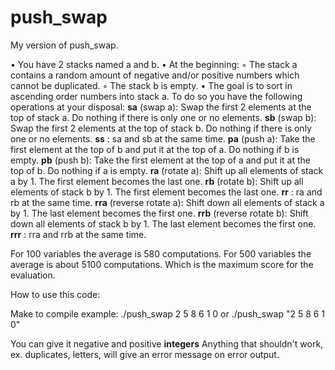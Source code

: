 # push_swap

My version of push_swap.

• You have 2 stacks named a and b.
• At the beginning:
◦ The stack a contains a random amount of negative and/or positive numbers which cannot be duplicated.
◦ The stack b is empty.
• The goal is to sort in ascending order numbers into stack a. To do so you have the following operations at your disposal:
<b>sa</b> (swap a): Swap the first 2 elements at the top of stack a.
Do nothing if there is only one or no elements.
<b>sb</b> (swap b): Swap the first 2 elements at the top of stack b.
Do nothing if there is only one or no elements.
<b>ss</b> : sa and sb at the same time.
<b>pa</b> (push a): Take the first element at the top of b and put it at the top of a.
Do nothing if b is empty.
<b>pb</b> (push b): Take the first element at the top of a and put it at the top of b.
Do nothing if a is empty.
<b>ra</b> (rotate a): Shift up all elements of stack a by 1.
The first element becomes the last one.
<b>rb</b> (rotate b): Shift up all elements of stack b by 1.
The first element becomes the last one.
<b>rr</b> : ra and rb at the same time.
<b>rra</b> (reverse rotate a): Shift down all elements of stack a by 1.
The last element becomes the first one.
<b>rrb</b> (reverse rotate b): Shift down all elements of stack b by 1.
The last element becomes the first one.
<b>rrr</b> : rra and rrb at the same time.

For 100 variables the average is 580 computations.
For 500 variables the average is about 5100 computations.
Which is the maximum score for the evaluation.

How to use this code:

Make to compile
example:
./push_swap 2 5 8 6 1 0
or
./push_swap "2 5 8 6 1 0"

You can give it negative and positive <b>integers</b>
Anything that shouldn't work, ex. duplicates, letters, will give an error message on error output.
